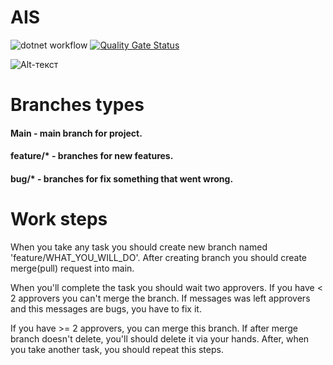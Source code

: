 # AIS
![dotnet workflow](https://github.com/nantonov/AIS/actions/workflows/dotnet.yml/badge.svg)
[![Quality Gate Status](https://sonarcloud.io/api/project_badges/measure?project=nantonov_AIS&metric=alert_status)](https://sonarcloud.io/dashboard?id=nantonov_AIS)

![Alt-текст](https://bitworks.software/assets/img/2018-12-11/Feature.png "Gitflow")

# Branches types

#### Main - main branch for project.
#### feature/* - branches for new features.
#### bug/* - branches for fix something that went wrong.

# Work steps

When you take any task you should create new branch named 'feature/WHAT_YOU_WILL_DO'.
After creating branch you should create merge(pull) request into main.

When you'll complete the task you should wait two approvers. If you have < 2 approvers you can't merge the branch.
If messages was left approvers and this messages are bugs, you have to fix it.

If you have >= 2 approvers, you can merge this branch. If after merge branch doesn't delete, you'll should delete it via your hands.
After, when you take another task, you should repeat this steps.

